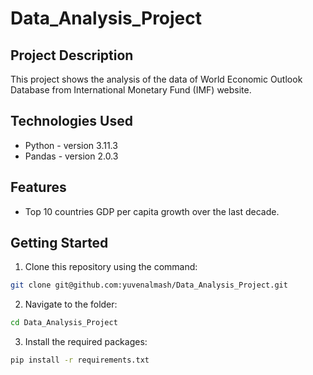 # Data_Analysis_Project

## Project Description
This project shows the analysis of the data of World Economic Outlook Database from International Monetary Fund (IMF) website.

## Technologies Used
* Python - version 3.11.3
* Pandas - version 2.0.3

## Features
-  Top 10 countries GDP per capita growth over the last
decade.

## Getting Started
1. Clone this repository using the command:
```sh
git clone git@github.com:yuvenalmash/Data_Analysis_Project.git
```

2. Navigate to the folder:
```sh
cd Data_Analysis_Project
```

3. Install the required packages:
```sh
pip install -r requirements.txt
```
